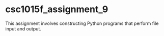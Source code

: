 # csc1015f_assignment_9
This assignment involves constructing Python programs that perform file input and output.
